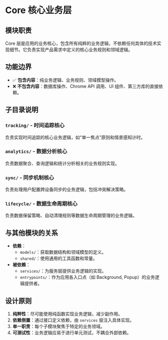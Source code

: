 # Core 核心业务层

## 模块职责
Core 层是应用的业务核心，包含所有纯粹的业务逻辑，不依赖任何具体的技术实现细节。它负责实现产品需求中定义的核心业务规则和领域逻辑。

## 功能边界
- ✅ **包含内容**：纯业务逻辑、业务规则、领域模型操作。
- ❌ **不包含内容**：数据库操作、Chrome API 调用、UI 组件、第三方库的直接依赖。

## 子目录说明

### `tracking/` - 时间追踪核心
负责实现时间追踪的核心业务逻辑，如“单一焦点”原则和情景感知计时。

### `analytics/` - 数据分析核心
负责数据聚合、查询逻辑和统计分析相关的业务规则实现。

### `sync/` - 同步机制核心
负责处理用户配置跨设备同步的业务逻辑，包括冲突解决策略。

### `lifecycle/` - 数据生命周期核心
负责数据保留策略、自动清理规则等数据生命周期管理的业务逻辑。

## 与其他模块的关系
- **依赖**：
    - `models/`：获取数据结构和领域模型的定义。
    - `shared/`：使用通用的工具函数和常量。
- **被依赖**：
    - `services/`：为服务层提供业务逻辑的实现。
    - `entrypoints/`：作为应用各入口点（如 Background, Popup）的业务逻辑提供者。

## 设计原则
1.  **纯粹性**：尽可能使用纯函数实现业务逻辑，减少副作用。
2.  **依赖倒置**：通过接口定义依赖，由 `services` 层注入具体实现。
3.  **单一职责**：每个子模块聚焦于特定的业务领域。
4.  **可测试性**：业务逻辑应易于进行单元测试，不耦合外部依赖。
